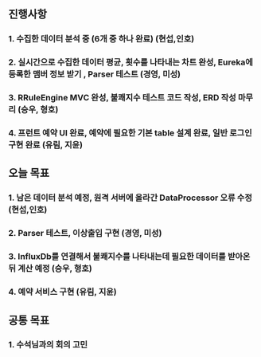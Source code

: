 ## 진행사항

### 1. 수집한 데이터 분석 중 (6개 중 하나 완료) (현섭,인호)
### 2. 실시간으로 수집한 데이터 평균, 횟수를 나타내는 차트 완성, Eureka에 등록한 맴버 정보 받기 , Parser 테스트  (경영, 미성)
### 3. RRuleEngine MVC 완성, 불쾌지수 테스트 코드 작성, ERD 작성 마무리 (승우, 형호)
### 4. 프런트 예약 UI 완료, 예약에 필요한 기본 table 설계 완료, 일반 로그인 구현 완료 (유림, 지윤)


## 오늘 목표

### 1. 남은 데이터 분석 예정, 원격 서버에 올라간 DataProcessor 오류 수정 (현섭,인호)
### 2. Parser 테스트, 이상출입 구현  (경영, 미성)
### 3. InfluxDb를 연결해서 불쾌지수를 나타내는데 필요한 데이터를 받아온 뒤 계산 예정  (승우, 형호)
### 4. 예약 서비스 구현 (유림, 지윤)

## 공통 목표

### 1. 수석님과의 회의 고민
